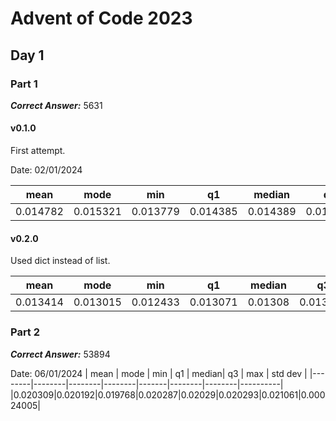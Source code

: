 # Advent of Code 2023

## Day 1

### Part 1

***Correct Answer:*** 5631

#### v0.1.0

First attempt.

Date: 02/01/2024

|  mean  |  mode  |   min  |   q1   | median |   q3   |   max  |  std dev |
|--------|--------|--------|--------|--------|--------|--------|----------|
|0.014782|0.015321|0.013779|0.014385|0.014389|0.014393|0.018935|0.00095475|

#### v0.2.0

Used dict instead of list.

|  mean  |  mode  |   min  |   q1   | median|   q3   |   max  |  std dev |
|--------|--------|--------|--------|-------|--------|--------|----------|
|0.013414|0.013015|0.012433|0.013071|0.01308|0.013089|0.019075|0.00099808|

### Part 2

***Correct Answer:*** 53894

Date: 06/01/2024
|  mean  |  mode  |   min  |   q1   | median|   q3   |   max  |  std dev |
|--------|--------|--------|--------|-------|--------|--------|----------|
|0.020309|0.020192|0.019768|0.020287|0.02029|0.020293|0.021061|0.00024005|
